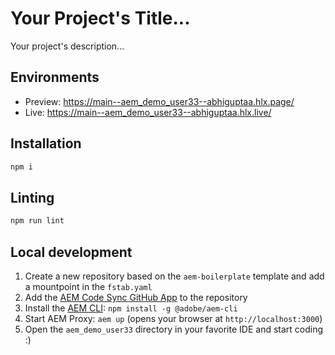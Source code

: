 # Your Project's Title...
Your project's description...

## Environments
- Preview: https://main--aem_demo_user33--abhiguptaa.hlx.page/
- Live: https://main--aem_demo_user33--abhiguptaa.hlx.live/

## Installation

```sh
npm i
```

## Linting

```sh
npm run lint
```

## Local development

1. Create a new repository based on the `aem-boilerplate` template and add a mountpoint in the `fstab.yaml`
1. Add the [AEM Code Sync GitHub App](https://github.com/apps/aem-code-sync) to the repository
1. Install the [AEM CLI](https://github.com/adobe/helix-cli): `npm install -g @adobe/aem-cli`
1. Start AEM Proxy: `aem up` (opens your browser at `http://localhost:3000`)
1. Open the `aem_demo_user33` directory in your favorite IDE and start coding :)

